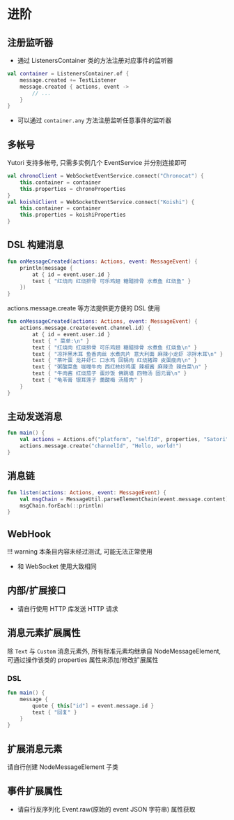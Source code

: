 # 进阶

## 注册监听器

- 通过 ListenersContainer 类的方法注册对应事件的监听器
```kotlin
val container = ListenersContainer.of {
    message.created += TestListener
    message.created { actions, event ->
        // ...
    }
}
```

- 可以通过 `container.any` 方法注册监听任意事件的监听器

## 多帐号

Yutori 支持多帐号, 只需多实例几个 EventService 并分别连接即可
```kotlin
val chronoClient = WebSocketEventService.connect("Chronocat") {
    this.container = container
    this.properties = chronoProperties
}
val koishiClient = WebSocketEventService.connect("Koishi") {
    this.container = container
    this.properties = koishiProperties
}
```

## DSL 构建消息

```kotlin
fun onMessageCreated(actions: Actions, event: MessageEvent) {
    println(message {
        at { id = event.user.id }
        text { "红烧肉 红烧排骨 可乐鸡翅 糖醋排骨 水煮鱼 红烧鱼" }
    })
}
```

actions.message.create 等方法提供更方便的 DSL 使用

```kotlin
fun onMessageCreated(actions: Actions, event: MessageEvent) {
    actions.message.create(event.channel.id) {
        at { id = event.user.id }
        text { " 菜单:\n" }
        text { "红烧肉 红烧排骨 可乐鸡翅 糖醋排骨 水煮鱼 红烧鱼\n" }
        text { "凉拌黑木耳 鱼香肉丝 水煮肉片 意大利面 麻辣小龙虾 凉拌木耳\n" }
        text { "茶叶蛋 龙井虾仁 口水鸡 回锅肉 红烧猪蹄 皮蛋瘦肉\n" }
        text { "粥酸菜鱼 咖喱牛肉 西红柿炒鸡蛋 辣椒酱 麻辣烫 辣白菜\n" }
        text { "牛肉酱 红烧茄子 蛋炒饭 佛跳墙 四物汤 固元膏\n" }
        text { "龟苓膏 银耳莲子 羹酸梅 汤腊肉" }
    }
}
```

## 主动发送消息

```kotlin
fun main() {
    val actions = Actions.of("platform", "selfId", properties, "Satori")
    actions.message.create("channelId", "Hello, world!")
}
```

## 消息链

```kotlin
fun listen(actions: Actions, event: MessageEvent) {
    val msgChain = MessageUtil.parseElementChain(event.message.content)
    msgChain.forEach(::println)
}
```

## WebHook

!!! warning
    本条目内容未经过测试, 可能无法正常使用

- 和 WebSocket 使用大致相同

## 内部/扩展接口

- 请自行使用 HTTP 库发送 HTTP 请求

## 消息元素扩展属性

除 `Text` 与 `Custom` 消息元素外, 所有标准元素均继承自 NodeMessageElement, 可通过操作该类的 properties 属性来添加/修改扩展属性

### DSL

```kotlin
fun main() {
    message {
        quote { this["id"] = event.message.id }
        text { "回复" }
    }
}
```

## 扩展消息元素

请自行创建 NodeMessageElement 子类

## 事件扩展属性

- 请自行反序列化 Event.raw(原始的 event JSON 字符串) 属性获取